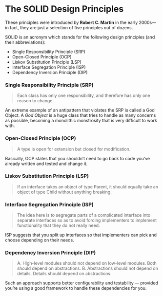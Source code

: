 # The SOLID Design Principles

These principles were introduced by **Robert C. Martin** in the early
2000s—in fact, they are just a selection of five principles out of dozens.

SOLID is an acronym which stands for the following design principles (and their abbreviations):
- Single Responsibility Principle (SRP)
- Open-Closed Principle (OCP)
- Liskov Substitution Principle (LSP)
- Interface Segregation Principle (ISP)
- Dependency Inversion Principle (DIP)


### Single Responsibility Principle (SRP)

> Each class has only one responsibility, and therefore has only one reason to change.

An extreme example of an antipattern that violates the SRP is called a God Object. 
A *God Object* is a huge class that tries to handle as many concerns as possible, 
becoming a monolithic monstrosity that is very difficult to work with.

### Open-Closed Principle (OCP)

> A type is open for extension but closed for modification.

Basically, OCP states that you shouldn’t need to go back to code you’ve already written and tested and change it.

### Liskov Substitution Principle (LSP)

> If an interface takes an object of type Parent, it should equally take an object of type Child without anything breaking.

### Interface Segregation Principle (ISP)

> The idea here is to segregate parts of a complicated interface into separate interfaces so as to avoid forcing implementers to implement functionality that they do not really need.

ISP suggests that you split up interfaces so that implementers can pick and choose depending on their needs.

### Dependency Inversion Principle (DIP)

>A. High-level modules should not depend on low-level modules. Both should depend on abstractions.
B. Abstractions should not depend on details. Details should depend on abstractions.

Such an approach supports better configurability and testability — provided you’re using a good framework to handle these dependencies for you.
